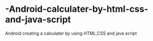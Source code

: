 # -Android-calculater-by-html-css-and-java-script
Android creating a calculater by using HTML,CSS and java script

